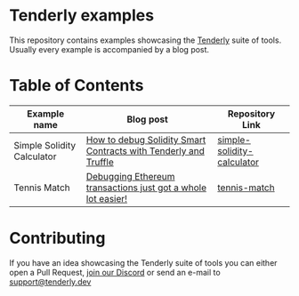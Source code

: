# Tenderly examples

This repository contains examples showcasing the [Tenderly](https://tenderly.dev) suite of tools. Usually every example is accompanied by a blog post.

# Table of Contents
|Example name|Blog post|Repository Link|
|---	|---	|---	|
|Simple Solidity Calculator   	|[How to debug Solidity Smart Contracts with Tenderly and Truffle](https://medium.com/tenderly/how-to-debug-solidity-smart-contracts-with-tenderly-and-truffle-da995cfe098f)  	|[simple-solidity-calculator](https://github.com/Tenderly/tenderly-examples/tree/master/simple-solidity-calculator)  	|
|Tennis Match   	|[Debugging Ethereum transactions just got a whole lot easier!](https://medium.com/tenderly/debugging-ethereum-transactions-just-got-a-whole-lot-easier-46c50a813a60)  	|[tennis-match](https://github.com/Tenderly/tenderly-examples/tree/master/tennis-match)  	|

# Contributing
If you have an idea showcasing the Tenderly suite of tools you can either open a Pull Request, [join our Discord](https://discord.gg/eCWjuvt) or send an e-mail to [support@tenderly.dev](mailto:support@tenderly.dev)